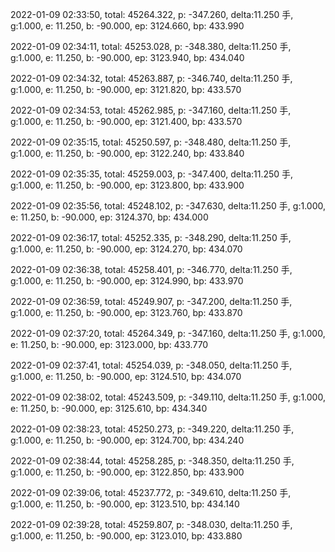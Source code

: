 2022-01-09 02:33:50, total: 45264.322, p: -347.260, delta:11.250 手, g:1.000, e: 11.250, b: -90.000, ep: 3124.660, bp: 433.990

2022-01-09 02:34:11, total: 45253.028, p: -348.380, delta:11.250 手, g:1.000, e: 11.250, b: -90.000, ep: 3123.940, bp: 434.040

2022-01-09 02:34:32, total: 45263.887, p: -346.740, delta:11.250 手, g:1.000, e: 11.250, b: -90.000, ep: 3121.820, bp: 433.570

2022-01-09 02:34:53, total: 45262.985, p: -347.160, delta:11.250 手, g:1.000, e: 11.250, b: -90.000, ep: 3121.400, bp: 433.570

2022-01-09 02:35:15, total: 45250.597, p: -348.480, delta:11.250 手, g:1.000, e: 11.250, b: -90.000, ep: 3122.240, bp: 433.840

2022-01-09 02:35:35, total: 45259.003, p: -347.400, delta:11.250 手, g:1.000, e: 11.250, b: -90.000, ep: 3123.800, bp: 433.900

2022-01-09 02:35:56, total: 45248.102, p: -347.630, delta:11.250 手, g:1.000, e: 11.250, b: -90.000, ep: 3124.370, bp: 434.000

2022-01-09 02:36:17, total: 45252.335, p: -348.290, delta:11.250 手, g:1.000, e: 11.250, b: -90.000, ep: 3124.270, bp: 434.070

2022-01-09 02:36:38, total: 45258.401, p: -346.770, delta:11.250 手, g:1.000, e: 11.250, b: -90.000, ep: 3124.990, bp: 433.970

2022-01-09 02:36:59, total: 45249.907, p: -347.200, delta:11.250 手, g:1.000, e: 11.250, b: -90.000, ep: 3123.760, bp: 433.870

2022-01-09 02:37:20, total: 45264.349, p: -347.160, delta:11.250 手, g:1.000, e: 11.250, b: -90.000, ep: 3123.000, bp: 433.770

2022-01-09 02:37:41, total: 45254.039, p: -348.050, delta:11.250 手, g:1.000, e: 11.250, b: -90.000, ep: 3124.510, bp: 434.070

2022-01-09 02:38:02, total: 45243.509, p: -349.110, delta:11.250 手, g:1.000, e: 11.250, b: -90.000, ep: 3125.610, bp: 434.340

2022-01-09 02:38:23, total: 45250.273, p: -349.220, delta:11.250 手, g:1.000, e: 11.250, b: -90.000, ep: 3124.700, bp: 434.240

2022-01-09 02:38:44, total: 45258.285, p: -348.350, delta:11.250 手, g:1.000, e: 11.250, b: -90.000, ep: 3122.850, bp: 433.900

2022-01-09 02:39:06, total: 45237.772, p: -349.610, delta:11.250 手, g:1.000, e: 11.250, b: -90.000, ep: 3123.510, bp: 434.140

2022-01-09 02:39:28, total: 45259.807, p: -348.030, delta:11.250 手, g:1.000, e: 11.250, b: -90.000, ep: 3123.010, bp: 433.880